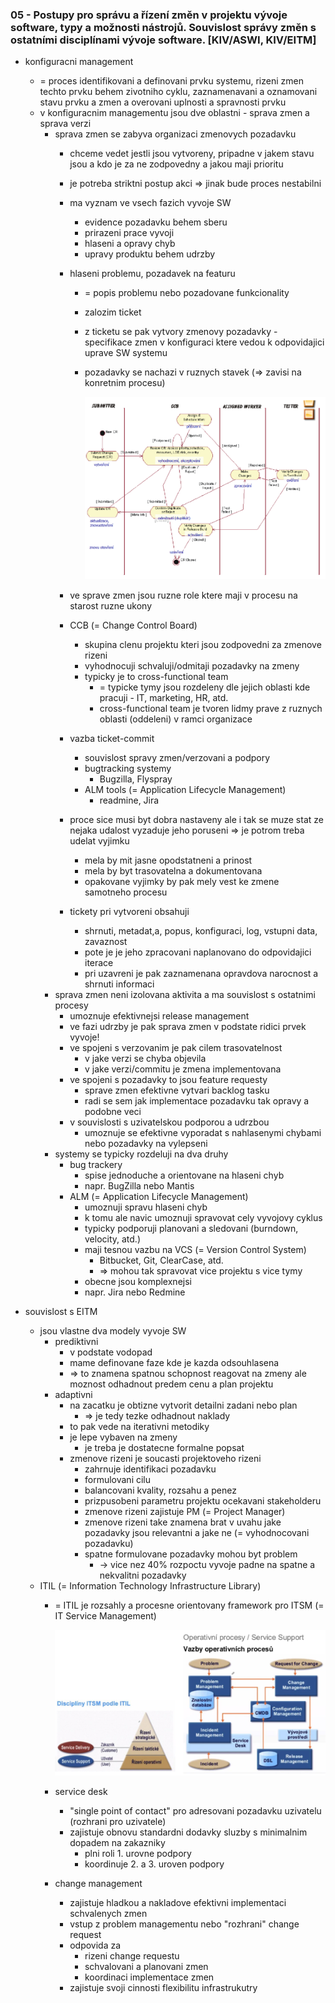 ### 05 - Postupy pro správu a řízení změn v projektu vývoje software, typy a možnosti nástrojů. Souvislost správy změn s ostatními disciplínami vývoje software. [KIV/ASWI, KIV/EITM]

- konfiguracni management
  - = proces identifikovani a definovani prvku systemu, rizeni zmen techto prvku behem zivotniho cyklu, zaznamenavani a oznamovani stavu prvku a zmen a overovani uplnosti a spravnosti prvku
  - v konfiguracnim managementu jsou dve oblastni - sprava zmen a sprava verzi
    - sprava zmen se zabyva organizaci zmenovych pozadavku
      - chceme vedet jestli jsou vytvoreny, pripadne v jakem stavu jsou a kdo je za ne zodpovedny a jakou maji prioritu
      - je potreba striktni postup akci => jinak bude proces nestabilni
      - ma vyznam ve vsech fazich vyvoje SW
        - evidence pozadavku behem sberu
        - prirazeni prace vyvoji
        - hlaseni a opravy chyb
        - upravy produktu behem udrzby
      - hlaseni problemu, pozadavek na featuru
        - = popis problemu nebo pozadovane funkcionality
        - zalozim ticket
        - z ticketu se pak vytvory zmenovy pozadavky - specifikace zmen v konfiguraci ktere vedou k odpovidajici uprave SW systemu
        - pozadavky se nachazi v ruznych stavek (=> zavisi na konretnim procesu)

            <img src="img/05/01.png">

      - ve sprave zmen jsou ruzne role ktere maji v procesu na starost ruzne ukony
      - CCB (= Change Control Board)
        - skupina clenu projektu kteri jsou zodpovedni za zmenove rizeni
        - vyhodnocuji schvaluji/odmitaji pozadavky na zmeny
        - typicky je to cross-functional team
          - = typicke tymy jsou rozdeleny dle jejich oblasti kde pracuji - IT, marketing, HR, atd.
          - cross-functional team je tvoren lidmy prave z ruznych oblasti (oddeleni) v ramci organizace
      - vazba ticket-commit
        - souvislost spravy zmen/verzovani a podpory
        - bugtracking systemy
          - Bugzilla, Flyspray
        - ALM tools (= Application Lifecycle Management)
          - readmine, Jira
      - proce sice musi byt dobra nastaveny ale i tak se muze stat ze nejaka udalost vyzaduje jeho poruseni => je potrom treba udelat vyjimku
        - mela by mit jasne opodstatneni a prinost
        - mela by byt trasovatelna a dokumentovana
        - opakovane vyjimky by pak mely vest ke zmene samotneho procesu
      - tickety pri vytvoreni obsahuji
        - shrnuti, metadat,a, popus, konfiguraci, log, vstupni data, zavaznost
        - pote je je jeho zpracovani naplanovano do odpovidajici iterace
        - pri uzavreni je pak zaznamenana opravdova narocnost a shrnuti informaci
    - sprava zmen neni izolovana aktivita a ma souvislost s ostatnimi procesy
      - umoznuje efektivnejsi release management
      - ve fazi udrzby je pak sprava zmen v podstate ridici prvek vyvoje!
      - ve spojeni s verzovanim je pak cilem trasovatelnost
        - v jake verzi se chyba objevila
        - v jake verzi/commitu je zmena implementovana
      - ve spojeni s pozadavky to jsou feature requesty
        - sprave zmen efektivne vytvari backlog tasku
        - radi se sem jak implementace pozadavku tak opravy a podobne veci
      - v souvislosti s uzivatelskou podporou a udrzbou
        - umoznuje se efektivne vyporadat s nahlasenymi chybami nebo pozadavky na vylepseni
    - systemy se typicky rozdeluji na dva druhy
      - bug trackery
        - spise jednoduche a orientovane na hlaseni chyb
        - napr. BugZilla nebo Mantis
      - ALM (= Application Lifecycle Management)
        - umoznuji spravu hlaseni chyb
        - k tomu ale navic umoznuji spravovat cely vyvojovy cyklus
        - typicky podporuji planovani a sledovani (burndown, velocity, atd.)
        - maji tesnou vazbu na VCS (= Version Control System)
          - Bitbucket, Git, ClearCase, atd.
          - => mohou tak spravovat vice projektu s vice tymy
        - obecne jsou komplexnejsi
        - napr. Jira nebo Redmine

- souvislost s EITM
  - jsou vlastne dva modely vyvoje SW
    - prediktivni
      - v podstate vodopad
      - mame definovane faze kde je kazda odsouhlasena
      - => to znamena spatnou schopnost reagovat na zmeny ale moznost odhadnout predem cenu a plan projektu
    - adaptivni
      - na zacatku je obtizne vytvorit detailni zadani nebo plan
        - => je tedy tezke odhadnout naklady
      - to pak vede na iterativni metodiky
      - je lepe vybaven na zmeny
        - je treba je dostatecne formalne popsat
      - zmenove rizeni je soucasti projektoveho rizeni
        - zahrnuje identifikaci pozadavku
        - formulovani cilu
        - balancovani kvality, rozsahu a penez
        - prizpusobeni parametru projektu ocekavani stakeholderu
        - zmenove rizeni zajistuje PM (= Project Manager)
        - zmenove rizeni take znamena brat v uvahu jake pozadavky jsou relevantni a jake ne (= vyhodnocovani pozadavku)
        - spatne formulovane pozadavky mohou byt problem
          - -> vice nez 40% rozpoctu vyvoje padne na spatne a nekvalitni pozadavky
  - ITIL (= Information Technology Infrastructure Library)
    - = ITIL je rozsahly a procesne orientovany framework pro ITSM (= IT Service Management)

        <img src="img/05/02.png">

    - service desk
      - "single point of contact" pro adresovani pozadavku uzivatelu (rozhrani pro uzivatele)
      - zajistuje obnovu standardni dodavky sluzby s minimalnim dopadem na zakazniky
        - plni roli 1. urovne podpory
        - koordinuje 2. a 3. uroven podpory

    - change management
      - zajistuje hladkou a nakladove efektivni implementaci schvalenych zmen
      - vstup z problem managementu nebo "rozhrani" change request
      - odpovida za
        - rizeni change requestu
        - schvalovani a planovani zmen
        - koordinaci implementace zmen
      - zajistuje svoji cinnosti flexibilitu infrastrukutry
